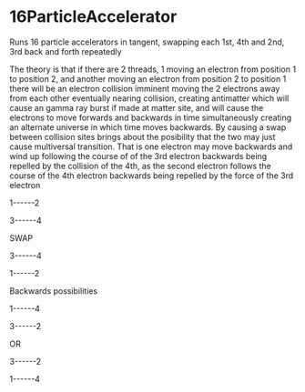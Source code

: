 # 16ParticleAccelerator
Runs 16 particle accelerators in tangent, swapping each 1st, 4th and 2nd, 3rd back and forth repeatedly

The theory is that if there are 2 threads, 1 moving an electron from position 1 to position 2, and another moving an electron from position 2 to position 1
there will be an electron collision imminent moving the 2 electrons away from each other eventually nearing collision, creating antimatter which will
cause an gamma ray burst if made at matter site, and will cause the electrons to move forwards and backwards in time simultaneously creating an alternate
universe in which time moves backwards.
By causing a swap between collision sites brings about the posibility that the two may just cause multiversal transition. That is one electron may move
backwards and wind up following the course of of the 3rd electron backwards being repelled by the collision of the 4th, as the second electron follows
the course of the 4th electron backwards being repelled by the force of the 3rd electron

1------2

3------4

SWAP

3------4

1------2

Backwards possibilities

1------4

3------2

OR

3------2

1------4
